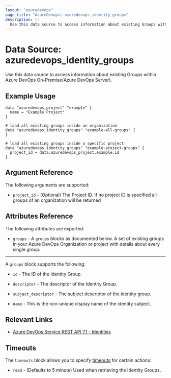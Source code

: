 ```yaml
---
layout: "azuredevops"
page_title: "AzureDevops: azuredevops_identity_groups"
description: |-
  Use this data source to access information about existing Groups within Azure DevOps
---
```


# Data Source: azuredevops_identity_groups

Use this data source to access information about existing Groups within Azure DevOps On-Premise(Azure DevOps Server).

## Example Usage

```hcl
data "azuredevops_project" "example" {
  name = "Example Project"
}

# load all existing groups inside an organization
data "azuredevops_identity_groups" "example-all-groups" {
}

# load all existing groups inside a specific project
data "azuredevops_identity_groups" "example-project-groups" {
  project_id = data.azuredevops_project.example.id
}
```

## Argument Reference

The following arguments are supported:

* `project_id` - (Optional) The Project ID. If no project ID is specified all groups of an organization will be returned

## Attributes Reference

The following attributes are exported:

* `groups` - A `groups` blocks as documented below. A set of existing groups in your Azure DevOps Organization or project with details about every single group.

---

A `groups` block supports the following:

* `id` - The ID of the Identity Group.

* `descriptor` - The descriptor of the Identity Group.

* `subject_descriptor` - The subject descriptor of the identity group.

* `name` - This is the non-unique display name of the identity subject.

## Relevant Links

- [Azure DevOps Service REST API 7.1 - Identities](https://docs.microsoft.com/en-us/rest/api/azure/devops/ims/?view=azure-devops-rest-7.2)

## Timeouts

The `timeouts` block allows you to specify [timeouts](https://developer.hashicorp.com/terraform/language/resources/syntax#operation-timeouts) for certain actions:

* `read` - (Defaults to 5 minute) Used when retrieving the Identity Groups.
